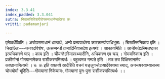 ```yaml
---
index: 3.3.41
index_padded: 3.3.041
sutra: निवासचितिशरीरोपसमाधानेष्वादेश्च कः
vritti: padamanjari

---
```

एतेष्वर्थेष्विति । अत्रोपसमाधानं धात्वर्थः, अन्ये प्रत्ययार्थस्य कारकस्योपाधिभूताः । चिखल्लिनिकाय इति । चिखल्लिः---जनपदविशेषः, तत्सम्बन्धी ग्रामादिर्निवासदेश इत्यर्थः । आकायमिति । आचीयतेऽस्मिन्नष्टका इत्यधिकरणे घञ् । काय इति । चीयन्तेऽस्मिन्नस्थ्यादीनि, अधिकरण एव घञ् । गोमयनिकाय इति । प्रकीर्णानां गोमयानामेकत्र राशीकरणमित्यर्थः ।
बहुत्वमत्र गम्यते इति । तत्र तत्र विक्षिप्तानामेव काष्ठानामित्यर्थः । `चः कः` इति वक्तव्ये आदेरिति वचनं यङ्लुगन्तेऽप्यादेरेक्यथा स्याद्, अनन्त्यस्याभ्यासस्य चोभयोर्मा भूदिति---गोमयानां निकेचायः, गोमयानां पुनः पुना राशीकरणमित्यर्थः ।।